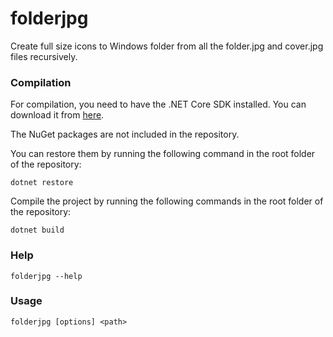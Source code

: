 # folderjpg

Create full size icons to Windows folder from all the folder.jpg and cover.jpg files recursively.


### Compilation

For compilation, you need to have the .NET Core SDK installed. You can download it from [here](https://dotnet.microsoft.com/download).

The NuGet packages are not included in the repository. 

You can restore them by running the following command in the root folder of the repository:

```
dotnet restore
```

Compile the project by running the following commands in the root folder of the repository:

```
dotnet build
```


### Help

```
folderjpg --help
```


### Usage

```
folderjpg [options] <path>
```






